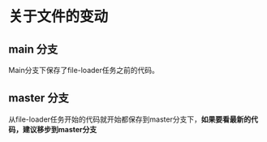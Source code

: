 # 关于文件的变动

## main 分支
Main分支下保存了file-loader任务之前的代码。

## master 分支 
从file-loader任务开始的代码就开始都保存到master分支下，**如果要看最新的代码，建议移步到master分支**
